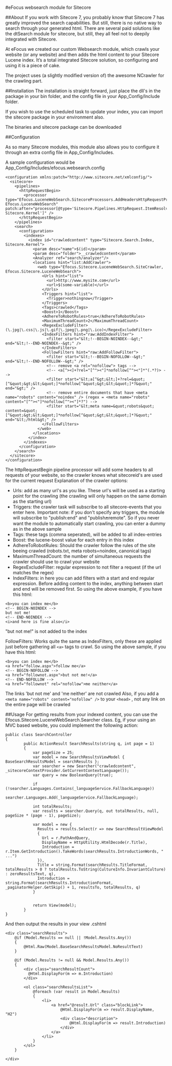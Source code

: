 #eFocus websearch module for Sitecore

##About
If you work with Sitecore 7, you probably know that Sitecore 7 has greatly improved the search capabilities. But still, there is no native way to search through your generated html. There are several paid solutions like the dtSearch module for sitecore, but still, they all feel not to deepily integrated with Sitecore.

At eFocus we created our custom Websearch module, which crawls your website (or any website) and then adds the html content to your Sitecore Lucene index. It’s a total integrated Sitecore solution, so configuring and using it is a piece of cake.

The project uses (a slightly modified version of) the awesome NCrawler for the crawling part.

##Installation
The installation is straight forward, just place the dll's in the package in your bin folder, and the config file in your App_Config/Include folder.

If you wish to use the scheduled task to update your index, you can import the sitecore package in your environment also.

The binaries and sitecore package can be downloaded

##Configuration

As so many Sitecore modules, this module also allows you to configure it through an extra config file in App_Config/Includes.

A sample configuration would be App_Config/Includes/efocus.websearch.config
```
<configuration xmlns:patch="http://www.sitecore.net/xmlconfig/">
  <sitecore>
    <pipelines>
      <httpRequestBegin>
        <processor type="Efocus.LuceneWebSearch.SitecoreProcessors.AddHeadersHttpRequestProcessor, Efocus.LuceneWebSearch" patch:after="processor[@type='Sitecore.Pipelines.HttpRequest.ItemResolver, Sitecore.Kernel']" />
      </httpRequestBegin>
    </pipelines>
    <search>
      <configuration>
        <indexes>
          <index id="crawledcontent" type="Sitecore.Search.Index, Sitecore.Kernel">
            <param desc="name">$(id)</param>
            <param desc="folder">__crawledcontent</param>
            <Analyzer ref="search/analyzer"/>
            <locations hint="list:AddCrawler">
              <web type="Efocus.Sitecore.LuceneWebSearch.SiteCrawler, Efocus.Sitecore.LuceneWebSearch">
                <Urls hint="list">
                  <url>http://www.mysite.com</url>
                  <url>$(some-variable)</url>
                </Urls>
                <Triggers hint="list">
                  <Trigger>nothingnow</Trigger>
                </Triggers>
                <Tags>crawled</Tags>
                <Boost>1</Boost>
                <AdhereToRobotRules>true</AdhereToRobotRules>
                <MaximumThreadCount>2</MaximumThreadCount>
                <RegexExcludeFilter>(\.jpg|\.css|\.js|\.gif|\.jpeg|\.png|\.ico)</RegexExcludeFilter>
                <IndexFilters hint="raw:AddIndexFilter">
                  <filter start="&lt;!--BEGIN-NOINDEX--&gt;" end="&lt;!--END-NOINDEX--&gt;" />
                </IndexFilters>
                <FollowFilters hint="raw:AddFollowFilter">
                  <filter start="&lt;!--BEGIN-NOFOLLOW--&gt;" end="&lt;!--END-NOFOLLOW--&gt;" />
                  <!-- remove <a rel="nofollow"> tags -->
                  <!-- <a[^><]+?rel="[^"><"]*nofollow[^"><"]*"(.*?)> -->
                  <filter start="&lt;a[^&gt;&lt;]+?rel=&quot;[^&quot;&gt;&lt;&quot;]*nofollow[^&quot;&gt;&lt;&quot;]*?&quot;" end="&gt;" />
                  <!-- remove entire documents that have <meta name="robots" content="noindex" /> (regex = <meta name="robots" content="[^"><"]*nofollow[^"><"]*?") -->
                  <filter start="&lt;meta name=&quot;robots&quot; content=&quot;[^&quot;&gt;&lt;&quot;]*nofollow[^&quot;&gt;&lt;&quot;]*?&quot;" end="&lt;/html&gt;" />
                </FollowFilters>
              </web>
            </locations>
          </index>
        </indexes>
      </configuration>
    </search>
  </sitecore>
</configuration>
```
The httpRequestBegin pipeline processor will add some headers to all requests of your website, so the crawler knows what sitecoreid's are used for the current request
Explanation of the crawler options:
* Urls: add as many url's as you like. These url's will be used as a starting point for the crawling (the crawling will only happen on the same domain as the starting url)
* Triggers: the crawler task will subscribe to all sitecore-events that you enter here. Important note: if you don't specify any triggers, the module will subscribe to "publish:end" and "publish:end:remote". So if you never want the module to automatically start crawling, you can enter a dummy as in the above sample
* Tags: these tags (comma seperated), will be added to all index-entries
* Boost: the lucene-boost value for each entry in this index
* AdhereToRobotRules: Should the crawler follow the rules of the site beeing crawled (robots.txt, meta robots=noindex, canonical tags)
* MaximumThreadCount: the number of simultaneous requests the crawler should use to crawl your website
* RegexExcludeFilter: regular expression to not filter a request (if the url matches the regex)
* IndexFilters: in here you can add filters with a start and end regular expression. Before adding content to the index, anything between start and end will be removed first. So using the above example, if you have this html:
```
<b>you can index me</b>
<!-- BEGIN-NOINDEX -->
but not me!
<!-- END-NOINDEX -->
<i>and here is fine also</i>
```
"but not me!" is not added to the index

FollowFilters: Works quite the same as IndexFilters, only these are applied just before gathering all ```<a>``` tags to crawl. So using the above sample, if you have this html:
```
<b>you can index me</b>
<a href="follow.aspx">follow me</a>
<!-- BEGIN-NOFOLLOW -->
<a href="follownot.aspx">but not me!</a>
<!-- END-NOFOLLOW -->
<a href="follownot" rel="nofollow">me neither</a>
```
The links 'but not me' and 'me neither' are not crawled
Also, if you add a ```<meta name="robots" content="nofollow" />``` to your ```<head>``` , not any link on the entire page will be crawled 

##Usage
For getting results from your indexed content, you can use the Efocus.Sitecore.LuceneWebSearch.Searcher class.
Eg, if your using an MVC based website, you could implement the following action:
```
public class SearchController
{
        public ActionResult SearchResults(string q, int page = 1)
        {
            var pageSize = 25;
            var model = new SearchResultsViewModel { BaseSearchResultsModel = searchResults };
            var searcher = new Searcher("crawledcontent", _sitecoreContextProvider.GetCurrentContextLanguage());
            var query = new BooleanQuery(true);

            if (!searcher.Languages.Contains(_languageService.FallbackLanguage))
                searcher.Languages.Add(_languageService.FallbackLanguage);

            int totalResults;
            var results = searcher.Query(q, out totalResults, null, pageSize * (page - 1), pageSize);

            var model = new {
              Results = results.Select(r => new SearchResultViewModel
              {
                Url = r.PathAndQuery,
                DisplayName = HttpUtility.HtmlDecode(r.Title),
                Introduction = r.Item.GetIntroduction().TakeWords(searchResults.IntroductionWords, " ...")
              }),
              Title = string.Format(searchResults.TitleFormat, totalResults > 0 ? totalResults.ToString(CultureInfo.InvariantCulture) : zeroResultsText, q),
              Introduction = string.Format(searchResults.IntroductionFormat, _paginatorHelper.GetSkip() + 1, resultsTo, totalResults, q)
            }


            return View(model);
        }
}
```

And then output the results in your view .cshtml
```
<div class="searchResults">
    @if (Model.Results == null || !Model.Results.Any())
    {
        @Html.Raw(Model.BaseSearchResultsModel.NoResultText)
    }

    @if (Model.Results != null && Model.Results.Any())
    {
        <div class="searchResultCount">
          @Html.DisplayFor(m => m.Introduction)
        </div>
              
        <ol class="searchResultsList">
            @foreach (var result in Model.Results)
            {
                <li>
                    <a href="@result.Url" class="blockLink">
                        @Html.DisplayFor(m => result.DisplayName, "H2")
                        <div class="description">
                            @Html.DisplayFor(m => result.Introduction)
                        </div>
                    </a>
                </li>
            }
        </ol>
    }
             
</div>
```
